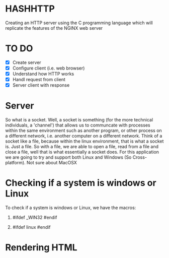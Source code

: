 # HASHHTTP
Creating an HTTP server using the C programming language which will replicate the features of the NGINX web server
# TO DO
- [x] Create server
- [x] Configure client (i.e. web browser)
- [x] Understand how HTTP works
- [x] Handl request from client
- [x] Server client with response
# Server
So what is a socket. Well, a socket is something 
(for the more technical individuals, a 'channel') that allows us to
communcate with processes within the same environment such as another program, or 
other process on a different network, i.e. another computer on a different network.
Think of a socket like a file, because within the linux environment, 
that is what a socket is. Just a file. So with a file, we
are able to open a file, read from a file and close a file, well that is what
essentially a socket does.
For this application we are going to try and support both Linux and Windows (So
Cross-platform). Not sure about MacOSX
# Checking if a system is windows or Linux
To check if a system is windows or Linux, we have the macros:
1. #ifdef _WIN32
   #endif

2. #ifdef linux
   #endif

# Rendering HTML


